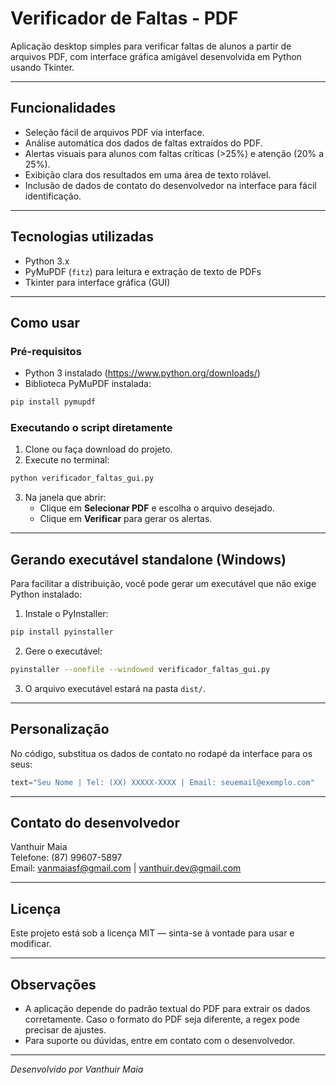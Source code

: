# Verificador de Faltas - PDF

Aplicação desktop simples para verificar faltas de alunos a partir de arquivos PDF, com interface gráfica amigável desenvolvida em Python usando Tkinter.

---

## Funcionalidades

- Seleção fácil de arquivos PDF via interface.
- Análise automática dos dados de faltas extraídos do PDF.
- Alertas visuais para alunos com faltas críticas (>25%) e atenção (20% a 25%).
- Exibição clara dos resultados em uma área de texto rolável.
- Inclusão de dados de contato do desenvolvedor na interface para fácil identificação.

---

## Tecnologias utilizadas

- Python 3.x
- PyMuPDF (`fitz`) para leitura e extração de texto de PDFs
- Tkinter para interface gráfica (GUI)

---

## Como usar

### Pré-requisitos

- Python 3 instalado (https://www.python.org/downloads/)
- Biblioteca PyMuPDF instalada:

```bash
pip install pymupdf
```

### Executando o script diretamente

1. Clone ou faça download do projeto.
2. Execute no terminal:

```bash
python verificador_faltas_gui.py
```

3. Na janela que abrir:
   - Clique em **Selecionar PDF** e escolha o arquivo desejado.
   - Clique em **Verificar** para gerar os alertas.

---

## Gerando executável standalone (Windows)

Para facilitar a distribuição, você pode gerar um executável que não exige Python instalado:

1. Instale o PyInstaller:

```bash
pip install pyinstaller
```

2. Gere o executável:

```bash
pyinstaller --onefile --windowed verificador_faltas_gui.py
```

3. O arquivo executável estará na pasta `dist/`.

---

## Personalização

No código, substitua os dados de contato no rodapé da interface para os seus:

```python
text="Seu Nome | Tel: (XX) XXXXX-XXXX | Email: seuemail@exemplo.com"
```

---

## Contato do desenvolvedor

Vanthuir Maia  
Telefone: (87) 99607-5897  
Email: vanmaiasf@gmail.com | vanthuir.dev@gmail.com

---

## Licença

Este projeto está sob a licença MIT — sinta-se à vontade para usar e modificar.

---

## Observações

- A aplicação depende do padrão textual do PDF para extrair os dados corretamente. Caso o formato do PDF seja diferente, a regex pode precisar de ajustes.
- Para suporte ou dúvidas, entre em contato com o desenvolvedor.

---

_Desenvolvido por Vanthuir Maia_
